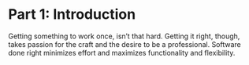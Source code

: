 # Part 1: Introduction

Getting something to work once, isn’t that hard. Getting it right, though, takes passion for the craft and the desire to be a professional. Software done right minimizes effort and maximizes functionality and flexibility.
